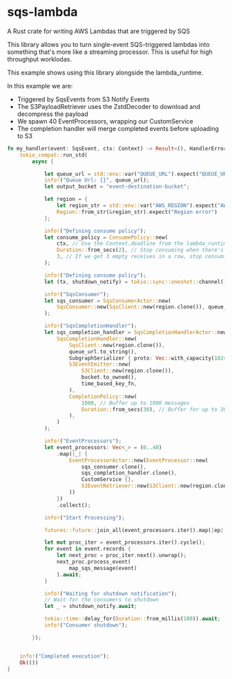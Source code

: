 # sqs-lambda
A Rust crate for writing AWS Lambdas that are triggered by SQS

This library allows you to turn single-event SQS-triggered lambdas into something that's
more like a streaming processor. This is useful for high throughput worklodas.

This example shows using this library alongside the lambda_runtime.

In this example we are:
* Triggered by SqsEvents from S3 Notify Events
* The S3PayloadRetriever uses the ZstdDecoder to download and decompress the payload
* We spawn 40 EventProcessors, wrapping our CustomService
* The completion handler will merge completed events before uploading to S3

```rust
fn my_handler(event: SqsEvent, ctx: Context) -> Result<(), HandlerError> {
    tokio_compat::run_std(
        async {

            let queue_url = std::env::var("QUEUE_URL").expect("QUEUE_URL");
            info!("Queue Url: {}", queue_url);
            let output_bucket = "event-destination-bucket";

            let region = {
                let region_str = std::env::var("AWS_REGION").expect("AWS_REGION");
                Region::from_str(&region_str).expect("Region error")
            };

            info!("Defining consume policy");
            let consume_policy = ConsumePolicy::new(
                ctx, // Use the Context.deadline from the lambda_runtime
                Duration::from_secs(2), // Stop consuming when there's 2 seconds left in the runtime
                3, // If we get 3 empty receives in a row, stop consuming
            );

            info!("Defining consume policy");
            let (tx, shutdown_notify) = tokio::sync::oneshot::channel();

            info!("SqsConsumer");
            let sqs_consumer = SqsConsumerActor::new(
                SqsConsumer::new(SqsClient::new(region.clone()), queue_url.clone(), consume_policy, tx)
            );

            info!("SqsCompletionHandler");
            let sqs_completion_handler = SqsCompletionHandlerActor::new(
                SqsCompletionHandler::new(
                    SqsClient::new(region.clone()),
                    queue_url.to_string(),
                    SubgraphSerializer { proto: Vec::with_capacity(1024) },
                    S3EventEmitter::new(
                        S3Client::new(region.clone()),
                        bucket.to_owned(),
                        time_based_key_fn,
                    ),
                    CompletionPolicy::new(
                        1000, // Buffer up to 1000 messages
                        Duration::from_secs(30), // Buffer for up to 30 seconds
                    ),
                )
            );

            info!("EventProcessors");
            let event_processors: Vec<_> = (0..40)
                .map(|_| {
                    EventProcessorActor::new(EventProcessor::new(
                        sqs_consumer.clone(),
                        sqs_completion_handler.clone(),
                        CustomService {},
                        S3EventRetriever::new(S3Client::new(region.clone()), ZstdDecoder::default()),
                    ))
                })
                .collect();

            info!("Start Processing");

            futures::future::join_all(event_processors.iter().map(|ep| ep.start_processing())).await;

            let mut proc_iter = event_processors.iter().cycle();
            for event in event.records {
                let next_proc = proc_iter.next().unwrap();
                next_proc.process_event(
                    map_sqs_message(event)
                ).await;
            }

            info!("Waiting for shutdown notification");
            // Wait for the consumers to shutdown
            let _ = shutdown_notify.await;

            tokio::time::delay_for(Duration::from_millis(100)).await;
            info!("Consumer shutdown");

        });


    info!("Completed execution");
    Ok(())
}

```
